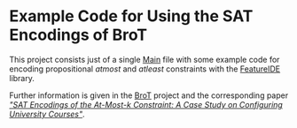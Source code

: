 # Example Code for Using the SAT Encodings of BroT

This project consists just of a single [Main][main] file with some example code for encoding propositional _atmost_ and _atleast_ constraints with the [FeatureIDE][fide] library.

Further information is given in the [BroT][brot] project and the corresponding paper [_"SAT Encodings of the At-Most-k Constraint: A Case Study on Configuring University Courses"_][paper].

[main]: src/de/uulm/brottest/Main.java
[brot]: https://github.com/SoftVarE-Group/BroT
[fide]: https://github.com/FeatureIDE/FeatureIDE
[paper]: https://link.springer.com/chapter/10.1007/978-3-030-30446-1_7
